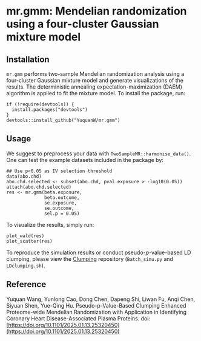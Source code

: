 # mr.gmm: Mendelian randomization using a four-cluster Gaussian mixture model

## Installation

`mr.gmm` performs two-sample Mendelian randomization analysis using a four-cluster Gaussian mixture model and generate visualizations of the results. The deterministic annealing expectation-maximization (DAEM) algorithm is applied to fit the mixture model. To install the package, run:

```
if (!require(devtools)) {
  install.packages("devtools")
}
devtools::install_github("YuquanW/mr.gmm")
```

## Usage

We suggest to preprocess your data with `TwoSampleMR::harmonise_data()`. One can test the example datasets included in the package by:

```
## Use p<0.05 as IV selection threshold
data(abo.chd)
abo.chd.selected <- subset(abo.chd, pval.exposure > -log10(0.05))
attach(abo.chd.selected)
res <- mr.gmm(beta.exposure,
              beta.outcome,
              se.exposure,
              se.outcome,
              sel.p = 0.05)
```

To visualize the results, simply run:

```
plot_wald(res)
plot_scatter(res)
```

To reproduce the simulation results or conduct pseudo-$p$-value-based LD clumping, please view the [Clumping](https://github.com/YuquanW/Clumping) repository (`Batch_simu.py` and `LDclumping.sh`).

## Reference

Yuquan Wang, Yunlong Cao, Dong Chen, Dapeng Shi, Liwan Fu, Anqi Chen, Siyuan Shen, Yue-Qing Hu. Pseudo-p-Value-Based Clumping Enhanced Proteome-wide Mendelian Randomization with Application in Identifying Coronary Heart Disease-Associated Plasma Proteins. doi:
[https://doi.org/10.1101/2025.01.13.25320450](https://doi.org/10.1101/2025.01.13.25320450)
